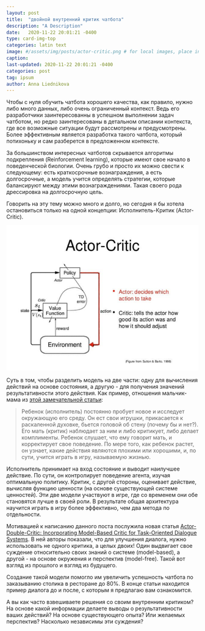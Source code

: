 ```yaml
---
layout: post
title:  "двойной внутренний критик чатбота"
description: "A Description"
date:   2020-11-22 20:01:21 -0400
type: card-img-top
categories: latin text
image: #/assets/img/posts/actor-critic.png # for local images, place in /assets/img/posts/
caption:
last-updated: 2020-11-22 20:01:21 -0400
categories: post
tag: ipsum
author: Anna Liednikova
---
```


Чтобы с нуля обучить чатбота хорошего качества, как правило, нужно либо много данных, либо очень ограниченный контекст. Ведь его разработчики заинтересованны в успешном выполнении задач чатботом, но редко заинтересованы в детальном описании контекста, где все возможные ситуации будут рассмотрены и предусмотрены. Более эффективным является разработка такого чатбота, который потихоньку и сам разберется в предложенном контексте.


За большинством интересных чатботов скрывается алгоритмы подкрепления (Reinforcement learning), которые имеют свое начало в поведенческой биологии. Очень грубо и просто их можно свести к следующему: есть краткосрочные вознаграждения, а есть долгосрочные, а модель учится определять стратегии, которые балансируют между этими вознаграждениями. Такая своего рода дрессировка на долгосрочную цель.


Говорить на эту тему можно много и долго, но сегодня я бы хотела остановиться только на одной концепции: Исполнитель-Критик (Actor-Critic).

  <img src="/assets/img/posts/actor-critic.png" alt="Actor - Critic">

Суть в том, чтобы разделить модель на две части: одну для вычисления действий на основе состояния, а другую - для получения значений результативности этого  действия. Как пример, отношения мальчик-мама из [этой замечательной статьи](https://theaisummer.com/Actor_critics/):


> Ребенок (исполнитель) постоянно пробует новое и исследует окружающую его среду. Он ест свои игрушки, прикасается к раскаленной духовке, бьется головой об стену (почему бы и нет?). Его мать (критик) наблюдает за ним и либо критикует, либо делает комплименты. Ребенок слушает, что ему говорит мать, и корректирует свое поведение. По мере того, как ребенок растет, он узнает, какие действия являются плохими или хорошими, и, по сути, учится играть в игру, называемую жизнью. 


Исполнитель принимает на вход состояние и выводит наилучшее действие. По сути, он контролирует поведение агента, изучая оптимальную политику. Критик, с другой стороны, оценивает действие, вычисляя функцию ценности (на основе существующей системе ценностей). Эти две модели участвуют в игре, где со временем они обе становятся лучше в своей роли. В результате общая архитектура научится играть в игру более эффективно, чем два метода по отдельности.


Мотивацией к написанию данного поста послужила новая статья [Actor-Double-Critic: Incorporating Model-Based Critic for Task-Oriented Dialogue Systems](https://www.aclweb.org/anthology/2020.findings-emnlp.75/). В ней авторы показали, что для улучшения диалога, нужно использовать не одного критика, а целых двоих! Один выдвигает свое суждение относительно своих знаний о системе (model-based), а другой - на основе окружения и перспектив (model-free). Такой вот взгляд из прошлого и взгляд из будущего.


Создание такой модели помогло им увеличить успешность чатбота по заказыванию столика в ресторане до 80%. В конце статьи находится пример диалога до и после, с которым я предлагаю вам ознакомится.


А вы как часто взвешиваете решения со своим внутренним критиком? На основе какой информации делаете выводы о результативности ваших действий? На основе существующего опыта? Или желаемых перспектив? Насколько независимы эти суждения?
